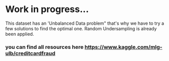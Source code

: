 # Work in progress...
This dataset has an 'Unbalanced Data problem" that's why we have to try a few solutions to find the optimal one.
Random Undersampling is already been applied.

### you can find all resources here https://www.kaggle.com/mlg-ulb/creditcardfraud 
